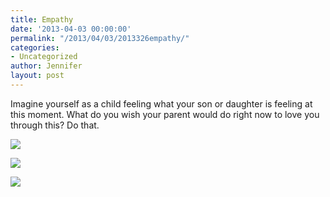 ```yaml
---
title: Empathy
date: '2013-04-03 00:00:00'
permalink: "/2013/04/03/2013326empathy/"
categories:
- Uncategorized
author: Jennifer
layout: post
---
```


Imagine yourself as a child feeling what your son or daughter is feeling at this moment. What do you wish your parent would do right now to love you through this? Do that.

<div class="image-gallery-wrapper">
  <p>
    <img src="http://static1.squarespace.com/static/50db6bb3e4b015296cd43789/50dfa5b1e4b0dc6320e0b5ea/515db354e4b0ecbdd5a89da7/1365095383412/2013-03-31+16.43.32.jpg.32.jpg?format=original" />
  </p>

  <p>
    <img src="http://static1.squarespace.com/static/50db6bb3e4b015296cd43789/50dfa5b1e4b0dc6320e0b5ea/515db35fe4b03ae0a113966b/1365095487260/2013-03-31+16.44.38.jpg.38.jpg?format=original" />
  </p>

  <p>
    <img src="http://static1.squarespace.com/static/50db6bb3e4b015296cd43789/50dfa5b1e4b0dc6320e0b5ea/515db38be4b0daad6e7a3e42/1365095549993/2013-03-31+16.42.27.jpg.27.jpg?format=original" />
  </p>
</div>
